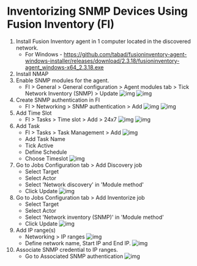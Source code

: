 # Inventorizing SNMP Devices Using Fusion Inventory (FI)

1. Install Fusion Inventory agent in 1 computer located in the discovered network.
	- For Windows - https://github.com/tabad/fusioninventory-agent-windows-installer/releases/download/2.3.18/fusioninventory-agent_windows-x64_2.3.18.exe
2. Install NMAP
4. Enable SNMP modules for the agent.
	- FI > General > General configuration > Agent modules tab > Tick Network Inventory (SNMP) > Update
![img](http://image.prntscr.com/image/34d13fe1a1fe4512b37f645e16e9b3f3.png)
![img](http://image.prntscr.com/image/aa695873733d45ff97592acbcaf82e0f.png)
3. Create SNMP authentication in FI
	- FI > Networking > SNMP authentication > Add 
![img](http://image.prntscr.com/image/a671e072881c45faa9f580c9b3d03fe8.png)
![img](http://image.prntscr.com/image/c2364af98db941c798ba80fd846fd0a3.png)
5. Add Time Slot
	- FI > Tasks > Time slot > Add > 24x7
![img](http://image.prntscr.com/image/cfba2bbe17014ae0a8c26e40082a6bb6.png)
![img](http://image.prntscr.com/image/2b3494521d8e4c7384533bfc01136392.png)
1. Add Task	
	- FI > Tasks > Task Management > Add
![img](http://image.prntscr.com/image/09baba066a764a1685c5fa4bd1c2e589.png)
	- Add Task Name
	- Tick Active
	- Define Schedule
	- Choose Timeslot
![img](http://image.prntscr.com/image/4b3b1b025ad349d289be2b54cc856b70.png)
1. Go to Jobs Configuration tab > Add Discovery job
	- Select Target
	- Select Actor
	- Select 'Network discovery' in 'Module method'
	- Click Update
![img](http://image.prntscr.com/image/a00588261a964184bd73b4ab2c52e6b7.png)
1. Go to Jobs Configuration tab > Add Inventorize job
	- Select Target
	- Select Actor
	- Select 'Network inventory (SNMP)' in 'Module method'
	- Click Update
![img](http://image.prntscr.com/image/5dfe41add3a14f9f9ad529afaac532dc.png)
1. Add IP range(s)
	- Networking > IP ranges
![img](http://image.prntscr.com/image/7ce661b9a4d54296a77fa0fd7288fb78.png)
	- Define network name, Start IP and End IP.
![img](http://image.prntscr.com/image/1258afa41fcc4d4a84a78d9f1efdc49e.png)
4. Associate SNMP credential to IP ranges.
	- Go to Associated SNMP authentication
![img](http://image.prntscr.com/image/a43a9bb88c874504813f7c047ef1bd90.png)
